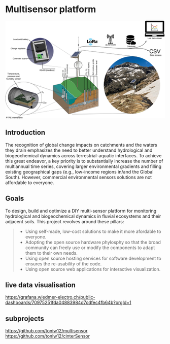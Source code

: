 # Multisensor platform
<img src="https://github.com/toniw12/Multisensor_platform/blob/608ee89d3ea8dab07134d31d0e0e13338db85604/Graphics/Soil%20cut.png">

## Introduction

The recognition of global change impacts on catchments and the waters they drain emphasizes the need to better understand hydrological and biogeochemical dynamics across terrestrial-aquatic interfaces. To achieve this great endeavor, a key priority is to substantially increase the number of multiannual time series, covering larger environmental gradients and filling existing geographical gaps (e.g., low-income regions in/and the Global South). However, commercial environmental sensors solutions are not affordable to everyone.

## Goals

To design, build and optimize a DIY multi-sensor platform for monitoring hydrological
and biogeochemical dynamics in fluvial ecosystems and their adjacent soils. This
project revolves around these pillars:
> * Using self-made, low-cost solutions to make it more afordable to everyone.
> * Adopting the open source hardware phylosphy so that the broad community
can freely use or modify the components to adapt them to their own needs.
> * Using open source hosting services for software development to ensures the
re-usability of the code.
> * Using open source web applications for interactive visualization.

## live data visualisation
https://grafana.wiedmer-electro.ch/public-dashboards/70975251fda04883984d7cdfec4fb64b?orgId=1

## subprojects
https://github.com/toniw12/multisensor  
https://github.com/toniw12/cinterSensor
